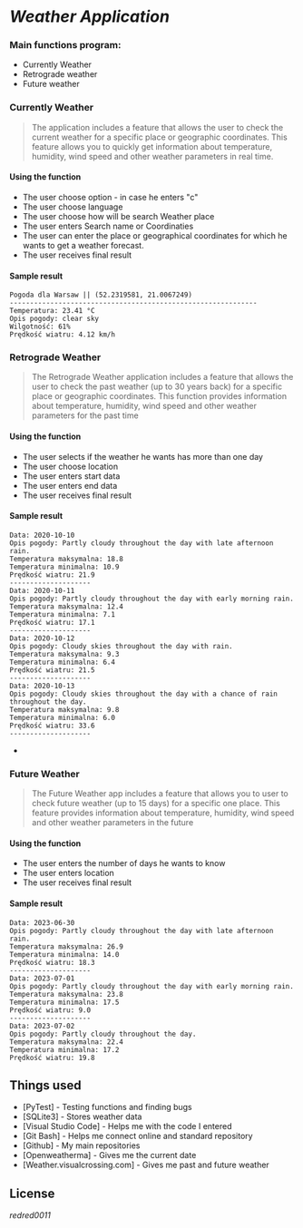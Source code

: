 # _Weather Application_ 
### Main functions program:
- Currently Weather 
- Retrograde weather
- Future weather
 
### Currently Weather
   > The application includes a feature that allows the user to check the current weather 
    for a specific place or geographic coordinates. This feature allows you to quickly
    get information about temperature, humidity, wind speed and other weather parameters
    in real time.

#### Using the function
- The user choose option - in case he enters "c"
- The user choose language 
- The user choose how will be search Weather place 
- The user enters Search name or Coordinaties 
- The user can enter the place or geographical coordinates for which he
wants to get a weather forecast.
- The user receives final result 
#### Sample result 
    Pogoda dla Warsaw || (52.2319581, 21.0067249)
    -------------------------------------------------------------
    Temperatura: 23.41 °C
    Opis pogody: clear sky
    Wilgotność: 61%
    Prędkość wiatru: 4.12 km/h
    
### Retrograde Weather

> The Retrograde Weather application includes a feature that allows the
user to check the past weather (up to 30 years back) for a specific
place or geographic coordinates. This function provides information
about temperature, humidity, wind speed and other weather parameters
for the past time

#### Using the function
- The user selects if the weather he wants has more than one day
- The user choose location
- The user enters start data
- The user enters end data 
- The user receives final result 

#### Sample result 
    Data: 2020-10-10
    Opis pogody: Partly cloudy throughout the day with late afternoon rain.
    Temperatura maksymalna: 18.8
    Temperatura minimalna: 10.9
    Prędkość wiatru: 21.9
    --------------------
    Data: 2020-10-11
    Opis pogody: Partly cloudy throughout the day with early morning rain.
    Temperatura maksymalna: 12.4
    Temperatura minimalna: 7.1
    Prędkość wiatru: 17.1
    --------------------
    Data: 2020-10-12
    Opis pogody: Cloudy skies throughout the day with rain.
    Temperatura maksymalna: 9.3
    Temperatura minimalna: 6.4
    Prędkość wiatru: 21.5
    --------------------
    Data: 2020-10-13
    Opis pogody: Cloudy skies throughout the day with a chance of rain throughout the day.
    Temperatura maksymalna: 9.8
    Temperatura minimalna: 6.0
    Prędkość wiatru: 33.6
    --------------------
-

### Future Weather
>  The Future Weather app includes a feature that allows you to
user to check future weather (up to 15 days) for a specific one
place. This feature provides information
about temperature, humidity, wind speed and other weather parameters
in the future

#### Using the function
-  The user enters the number of days he wants to know
-  The user enters location 
-  The user receives final result 

#### Sample result 
    Data: 2023-06-30
    Opis pogody: Partly cloudy throughout the day with late afternoon rain.
    Temperatura maksymalna: 26.9
    Temperatura minimalna: 14.0
    Prędkość wiatru: 18.3
    --------------------
    Data: 2023-07-01
    Opis pogody: Partly cloudy throughout the day with early morning rain.
    Temperatura maksymalna: 23.8
    Temperatura minimalna: 17.5
    Prędkość wiatru: 9.0
    --------------------
    Data: 2023-07-02
    Opis pogody: Partly cloudy throughout the day.
    Temperatura maksymalna: 22.4
    Temperatura minimalna: 17.2
    Prędkość wiatru: 19.8

## Things used

- [PyTest] - Testing functions and finding bugs
- [SQLite3] - Stores weather data
- [Visual Studio Code] - Helps me with the code I entered
- [Git Bash] - Helps me connect online and standard repository
- [Github] - My main repositories
- [Openweatherma] - Gives me the current date
- [Weather.visualcrossing.com] - Gives me past and future weather

## License 

_redred0011_   
